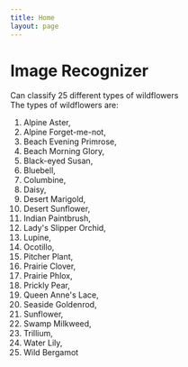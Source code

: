 ```yaml
---
title: Home
layout: page
---
```


# Image Recognizer

Can classify 25 different types of wildflowers <br/>
The types of wildflowers are: <br/>

1. Alpine Aster,
2. Alpine Forget-me-not,
3. Beach Evening Primrose,
4. Beach Morning Glory,
5. Black-eyed Susan,
6. Bluebell,
7. Columbine,
8. Daisy,
9. Desert Marigold,
10. Desert Sunflower,
11. Indian Paintbrush,
12. Lady's Slipper Orchid,
13. Lupine,
14. Ocotillo,
15. Pitcher Plant,
16. Prairie Clover,
17. Prairie Phlox,
18. Prickly Pear,
19. Queen Anne's Lace,
20. Seaside Goldenrod,
21. Sunflower,
22. Swamp Milkweed,
23. Trillium,
24. Water Lily,
25. Wild Bergamot
